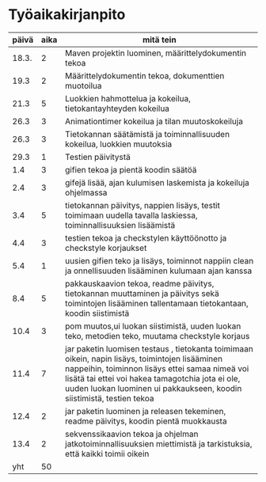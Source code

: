 # Työaikakirjanpito

päivä |  aika |  mitä tein
------|-------|-----------
18.3. | 2 | Maven projektin luominen, määrittelydokumentin tekoa
19.3 | 2 | Määrittelydokumentin tekoa, dokumenttien muotoilua
21.3 | 5 | Luokkien hahmottelua ja kokeilua, tietokantayhteyden kokeilua
26.3 | 3 | Animationtimer kokeilua ja tilan muutoskokeiluja
26.3 | 3 | Tietokannan säätämistä ja toiminnallisuuden kokeilua, luokkien muutoksia
29.3 | 1 | Testien päivitystä 
1.4 | 3 | gifien tekoa ja pientä koodin säätöä
2.4 | 3 | gifejä lisää, ajan kulumisen laskemista ja kokeiluja ohjelmassa
3.4 | 5 | tietokannan päivitys, nappien lisäys, testit toimimaan uudella tavalla laskiessa, toiminnallisuuksien lisäämistä
4.4 | 3 | testien tekoa ja checkstylen käyttöönotto ja checkstyle korjaukset
5.4 | 1 | uusien gifien teko ja lisäys, toiminnot nappiin clean ja onnellisuuden lisääminen kulumaan ajan kanssa
8.4 | 5 | pakkauskaavion tekoa, readme päivitys, tietokannan muuttaminen ja päivitys sekä toimintojen lisääminen tallentamaan tietokantaan, koodin siistimistä
10.4 | 3 | pom muutos,ui luokan siistimistä, uuden luokan teko, metodien teko, muutama checkstyle korjaus
11.4 | 7 | jar paketin luomisen testaus , tietokanta toimimaan oikein, napin lisäys, toimintojen lisääminen nappeihin, toiminnon lisäys ettei samaa nimeä voi lisätä tai ettei voi hakea tamagotchia jota ei ole, uuden luokan luominen ui pakkaukseen, koodin siistimistä, testien tekoa
12.4 | 2 | jar paketin luominen ja releasen tekeminen, readme päivitys, koodin pientä muokkausta
13.4 | 2 | sekvenssikaavion tekoa ja ohjelman jatkotoiminnallisuuksien miettimistä ja tarkistuksia, että kaikki toimii oikein
yht | 50 |
